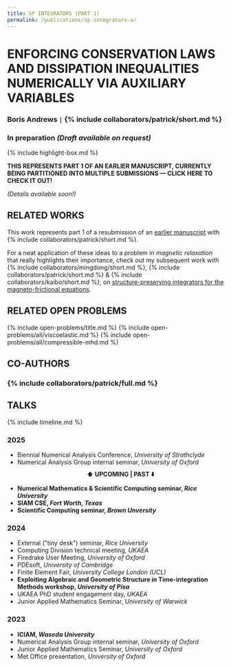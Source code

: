 ```yaml
---
title: SP INTEGRATORS (PART 1)
permalink: /publications/sp-integrators-a/
---
```


# ENFORCING CONSERVATION LAWS AND DISSIPATION INEQUALITIES NUMERICALLY VIA AUXILIARY VARIABLES

### Boris Andrews <code>&#124;</code> {% include collaborators/patrick/short.md %}

### In preparation *(Draft available on request)*

{% include highlight-box.md %}
<div class="highlight-box" onclick="window.location.href='/publications/sp-integrators';"><b>
    THIS REPRESENTS PART 1 OF AN EARLIER MANUSCRIPT, CURRENTLY BEING PARTITIONED INTO MULTIPLE SUBMISSIONS — CLICK HERE TO CHECK IT OUT!
</b></div>

*(Details available soon!)*

## RELATED WORKS

This work represents part 1 of a resubmission of an [earlier manuscript](/publications/sp-integrators/) with {% include collaborators/patrick/short.md %}.

For a neat application of these ideas to a problem in *magnetic relaxation* that really highlights their importance, check out my subsequent work with {% include collaborators/mingdong/short.md %}, {% include collaborators/patrick/short.md %} & {% include collaborators/kaibo/short.md %}, on [structure-preserving integrators for the magneto-frictional equations](/publications/parker/).

## RELATED OPEN PROBLEMS

{% include open-problems/title.md %}
{% include open-problems/all/viscoelastic.md %}
{% include open-problems/all/compressible-mhd.md %}

## CO-AUTHORS

### {% include collaborators/patrick/full.md %}

## TALKS

{% include timeline.md %}

<div class="timeline">
  <div class="outer">
    <div class="card">
      <div class="info">
        <h3 class="title">2025</h3>
        <p><ul>
          <li>Biennial Numerical Analysis Conference, <em>University of Strathclyde</em></li>
          <li>Numerical Analysis Group internal seminar, <em>University of Oxford</em></li>
          <div style="text-align: center; padding: 10px 0;"><strong>⬆️ UPCOMING | PAST ⬇️</strong></div>
          <li><strong>Numerical Mathematics & Scientific Computing seminar, <em>Rice University</em></strong></li>
          <li><strong>SIAM CSE, <em>Fort Worth, Texas</em></strong></li>
          <li><strong>Scientific Computing seminar, <em>Brown Unversity</em></strong></li>
        </ul></p>
      </div>
    </div>
    <div class="card">
      <div class="info">
        <h3 class="title">2024</h3>
        <p><ul>
          <li>External ("tiny desk") seminar, <em>Rice University</em></li>
          <li>Computing Division technical meeting, <em>UKAEA</em></li>
          <li>Firedrake User Meeting, <em>University of Oxford</em></li>
          <li>PDEsoft, <em>University of Cambridge</em></li>
          <li>Finite Element Fair, <em>University College London (UCL)</em></li>
          <li><strong>Exploiting Algebraic and Geometric Structure in Time-integration Methods workshop, <em>University of Pisa</em></strong></li>
          <li>UKAEA PhD student engagement day, <em>UKAEA</em></li>
          <li>Junior Applied Mathematics Seminar, <em>University of Warwick</em></li>
        </ul></p>
      </div>
    </div>
    <div class="card">
      <div class="info">
        <h3 class="title">2023</h3>
        <p><ul>
          <li><strong>ICIAM, <em>Waseda University</em></strong></li>
          <li>Numerical Analysis Group internal seminar, <em>University of Oxford</em></li>
          <li>Junior Applied Mathematics Seminar, <em>University of Oxford</em></li>
          <li>Met Office presentation, <em>University of Oxford</em></li>
        </ul></p>
      </div>
    </div>
  </div>
</div>
